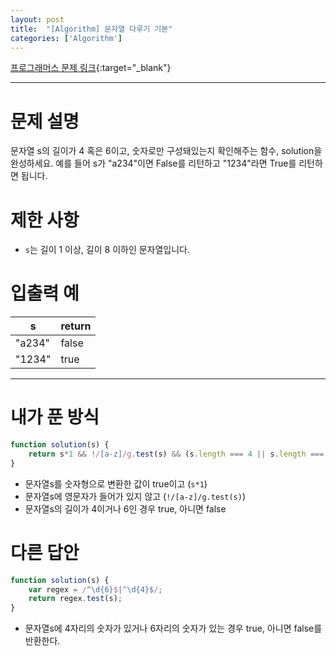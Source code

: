 ```yaml
---
layout: post 
title:  "[Algorithm] 문자열 다루기 기본"
categories: ['Algorithm']
---
```


[프로그래머스 문제 링크](https://programmers.co.kr/learn/courses/30/lessons/12918){:target="_blank"}

---

# 문제 설명

문자열 s의 길이가 4 혹은 6이고, 숫자로만 구성돼있는지 확인해주는 함수, solution을 완성하세요. 예를 들어 s가 "a234"이면 False를 리턴하고 "1234"라면 True를 리턴하면 됩니다.


# 제한 사항

- `s`는 길이 1 이상, 길이 8 이하인 문자열입니다.


# 입출력 예

| s      | return |
| ------ | ------ |
| "a234" | false  |
| "1234" | true   |

---

# 내가 푼 방식

```js
function solution(s) {
    return s*1 && !/[a-z]/g.test(s) && (s.length === 4 || s.length === 6) ? true : false
}
```

- 문자열s를 숫자형으로 변환한 값이 true이고 (`s*1`)
- 문자열s에 영문자가 들어가 있지 않고 (`!/[a-z]/g.test(s)`)
- 문자열s의 길이가 4이거나 6인 경우 true, 아니면 false


# 다른 답안

```js
function solution(s) {
    var regex = /^\d{6}$|^\d{4}$/;
    return regex.test(s);
}
```

- 문자열s에 4자리의 숫자가 있거나 6자리의 숫자가 있는 경우 true, 아니면 false를 반환한다.
